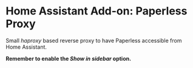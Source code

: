 # Home Assistant Add-on: Paperless Proxy

Small *haproxy* based reverse proxy to have Paperless accessible from Home Assistant.

**Remember to enable the *Show in sidebar* option.**

